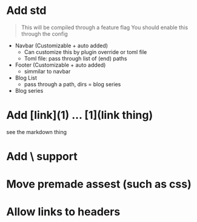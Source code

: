# Add std
> This will be compiled through a feature flag
> You should enable this through the config
- Navbar (Customizable + auto added)
    - Can customize this by plugin override or toml file
    - Toml file: pass through list of (end) paths
- Footer (Customizable + auto added)
    - simmilar to navbar
- Blog List
    - pass through a path, dirs = blog series
- Blog series
# Add \[link\](1) ... \[1\](link thing)
see the markdown thing

# Add \\ support

# Move premade assest (such as css)

# Allow links to headers
